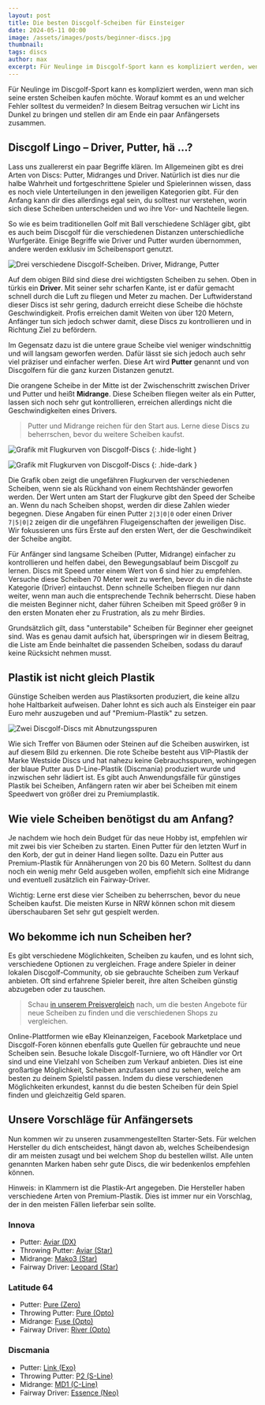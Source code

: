 ```yaml
---
layout: post
title: Die besten Discgolf-Scheiben für Einsteiger
date: 2024-05-11 00:00
image: /assets/images/posts/beginner-discs.jpg
thumbnail:
tags: discs
author: max
excerpt: Für Neulinge im Discgolf-Sport kann es kompliziert werden, wenn man sich seine ersten Scheiben kaufen möchte. Worauf kommt es an und welcher Fehler solltest du vermeiden?
---
```


Für Neulinge im Discgolf-Sport kann es kompliziert werden, wenn man sich seine ersten Scheiben kaufen möchte. Worauf kommt es an und welcher Fehler solltest du vermeiden? In diesem Beitrag versuchen wir Licht ins Dunkel zu bringen und stellen dir am Ende ein paar Anfängersets zusammen.

## Discgolf Lingo – Driver, Putter, hä …?

Lass uns zuallererst ein paar Begriffe klären. Im Allgemeinen gibt es drei Arten von Discs: Putter, Midranges und Driver. Natürlich ist dies nur die halbe Wahrheit und fortgeschrittene Spieler und Spielerinnen wissen, dass es noch viele Unterteilungen in den jeweiligen Kategorien gibt. Für den Anfang kann dir dies allerdings egal sein, du solltest nur verstehen, worin sich diese Scheiben unterscheiden und wo ihre Vor- und Nachteile liegen.

So wie es beim traditionellen Golf mit Ball verschiedene Schläger gibt, gibt es auch beim Discgolf für die verschiedenen Distanzen unterschiedliche Wurfgeräte. Einige Begriffe wie Driver und Putter wurden übernommen, andere werden exklusiv im Scheibensport genutzt.

![Drei verschiedene Discgolf-Scheiben. Driver, Midrange, Putter](/assets/images/posts/driver-mid-putter.jpg)

Auf dem obigen Bild sind diese drei wichtigsten Scheiben zu sehen. Oben in türkis ein **Driver**. Mit seiner sehr scharfen Kante, ist er dafür gemacht schnell durch die Luft zu fliegen und Meter zu machen. Der Luftwiderstand dieser Discs ist sehr gering, dadurch erreicht diese Scheibe die höchste Geschwindigkeit. Profis erreichen damit Weiten von über 120 Metern, Anfänger tun sich jedoch schwer damit, diese Discs zu kontrollieren und in Richtung Ziel zu befördern.

Im Gegensatz dazu ist die untere graue Scheibe viel weniger windschnittig und will langsam geworfen werden. Dafür lässt sie sich jedoch auch sehr viel präziser und einfacher werfen. Diese Art wird **Putter** genannt und von Discgolfern für die ganz kurzen Distanzen genutzt.

Die orangene Scheibe in der Mitte ist der Zwischenschritt zwischen Driver und Putter und heißt **Midrange**. Diese Scheiben fliegen weiter als ein Putter, lassen sich noch sehr gut kontrollieren, erreichen allerdings nicht die Geschwindigkeiten eines Drivers.

> Putter und Midrange reichen für den Start aus. Lerne diese Discs zu beherrschen, bevor du weitere Scheiben kaufst.

![Grafik mit Flugkurven von Discgolf-Discs](/assets/images/posts/flight-numbers-dark.png)
{: .hide-light }

![Grafik mit Flugkurven von Discgolf-Discs](/assets/images/posts/flight-numbers-light.png)
{: .hide-dark }

Die Grafik oben zeigt die ungefähren Flugkurven der verschiedenen Scheiben, wenn sie als Rückhand von einem Rechtshänder geworfen werden. Der Wert unten am Start der Flugkurve gibt den Speed der Scheibe an. Wenn du nach Scheiben shopst, werden dir diese Zahlen wieder begegnen. Diese Angaben für einen Putter `2|3|0|0` oder einen Driver `7|5|0|2` zeigen dir die ungefähren Flugeigenschaften der jeweiligen Disc. Wir fokussieren uns fürs Erste auf den ersten Wert, der die Geschwindikeit der Scheibe angibt.

Für Anfänger sind langsame Scheiben (Putter, Midrange) einfacher zu kontrollieren und helfen dabei, den Bewegungsablauf beim Discgolf zu lernen. Discs mit Speed unter einem Wert von 6 sind hier zu empfehlen. Versuche diese Scheiben 70 Meter weit zu werfen, bevor du in die nächste Kategorie (Driver) eintauchst. Denn schnelle Scheiben fliegen nur dann weiter, wenn man auch die entsprechende Technik beherrscht. Diese haben die meisten Beginner nicht, daher führen Scheiben mit Speed größer 9 in den ersten Monaten eher zu Frustration, als zu mehr Birdies.

Grundsätzlich gilt, dass "unterstabile" Scheiben für Beginner eher geeignet sind. Was es genau damit aufsich hat, überspringen wir in diesem Beitrag, die Liste am Ende beinhaltet die passenden Scheiben, sodass du darauf keine Rücksicht nehmen musst.

## Plastik ist nicht gleich Plastik

Günstige Scheiben werden aus Plastiksorten produziert, die keine allzu hohe Haltbarkeit aufweisen. Daher lohnt es sich auch als Einsteiger ein paar Euro mehr auszugeben und auf "Premium-Plastik" zu setzen.

![Zwei Discgolf-Discs mit Abnutzungsspuren](/assets/images/posts/premium-plastic.jpg)

Wie sich Treffer von Bäumen oder Steinen auf die Scheiben auswirken, ist auf diesem Bild zu erkennen. Die rote Scheibe besteht aus VIP-Plastik der Marke Westside Discs und hat nahezu keine Gebrauchsspuren, wohingegen der blaue Putter aus D-Line-Plastik (Discmania) produziert wurde und inzwischen sehr lädiert ist. Es gibt auch Anwendungsfälle für günstiges Plastik bei Scheiben, Anfängern raten wir aber bei Scheiben mit einem Speedwert von größer drei zu Premiumplastik.

## Wie viele Scheiben benötigst du am Anfang?

Je nachdem wie hoch dein Budget für das neue Hobby ist, empfehlen wir mit zwei bis vier Scheiben zu starten. Einen Putter für den letzten Wurf in den Korb, der gut in deiner Hand liegen sollte. Dazu ein Putter aus Premium-Plastik für Annäherungen von 20 bis 60 Metern. Solltest du dann noch ein wenig mehr Geld ausgeben wollen, empfiehlt sich eine Midrange und eventuell zusätzlich ein Fairway-Driver.

Wichtig: Lerne erst diese vier Scheiben zu beherrschen, bevor du neue Scheiben kaufst. Die meisten Kurse in NRW können schon mit diesem überschaubaren Set sehr gut gespielt werden.

## Wo bekomme ich nun Scheiben her?

Es gibt verschiedene Möglichkeiten, Scheiben zu kaufen, und es lohnt sich, verschiedene Optionen zu vergleichen. Frage andere Spieler in deiner lokalen Discgolf-Community, ob sie gebrauchte Scheiben zum Verkauf anbieten. Oft sind erfahrene Spieler bereit, ihre alten Scheiben günstig abzugeben oder zu tauschen.

> Schau [in unserem Preisvergleich](/preisvergleich) nach, um die besten Angebote für neue Scheiben zu finden und die verschiedenen Shops zu vergleichen.

Online-Plattformen wie eBay Kleinanzeigen, Facebook Marketplace und Discgolf-Foren können ebenfalls gute Quellen für gebrauchte und neue Scheiben sein. Besuche lokale Discgolf-Turniere, wo oft Händler vor Ort sind und eine Vielzahl von Scheiben zum Verkauf anbieten. Dies ist eine großartige Möglichkeit, Scheiben anzufassen und zu sehen, welche am besten zu deinem Spielstil passen. Indem du diese verschiedenen Möglichkeiten erkundest, kannst du die besten Scheiben für dein Spiel finden und gleichzeitig Geld sparen.


## Unsere Vorschläge für Anfängersets

Nun kommen wir zu unseren zusammengestellten Starter-Sets. Für welchen Hersteller du dich entscheidest, hängt davon ab, welches Scheibendesign dir am meisten zusagt und bei welchem Shop du bestellen willst. Alle unten genannten Marken haben sehr gute Discs, die wir bedenkenlos empfehlen können.

Hinweis: in Klammern ist die Plastik-Art angegeben. Die Hersteller haben verschiedene Arten von Premium-Plastik. Dies ist immer nur ein Vorschlag, der in den meisten Fällen lieferbar sein sollte.

### Innova

* Putter: [Aviar (DX)](/preisvergleich/#/?q=dx%20aviar)
* Throwing Putter: [Aviar (Star)](/preisvergleich/#/?q=star%20aviar)
* Midrange: [Mako3 (Star)](/preisvergleich/#/?q=star%20mako3)
* Fairway Driver: [Leopard (Star)](/preisvergleich/#/?q=star%20leopard)

### Latitude 64

* Putter: [Pure (Zero)](/preisvergleich/#/?q=zero%20pure)
* Throwing Putter: [Pure (Opto)](/preisvergleich/#/?q=opto%20pure)
* Midrange: [Fuse (Opto)](/preisvergleich/#/?q=opto%20fuse)
* Fairway Driver: [River (Opto)](/preisvergleich/#/?q=opto%20river)

### Discmania

* Putter: [Link (Exo)](/preisvergleich/#/?q=exo%20link)
* Throwing Putter: [P2 (S-Line)](/preisvergleich/#/?q=s-line%20p2)
* Midrange: [MD1 (C-Line)](/preisvergleich/#/?q=c-line%20md1)
* Fairway Driver: [Essence (Neo)](/preisvergleich/#/?q=neo%20essence)